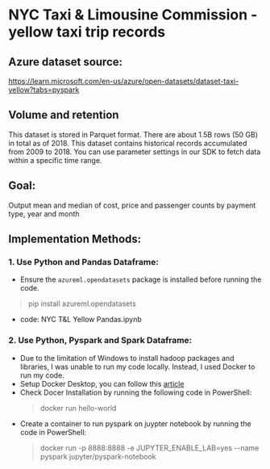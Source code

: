 # NYC Taxi & Limousine Commission - yellow taxi trip records

## Azure dataset source:
https://learn.microsoft.com/en-us/azure/open-datasets/dataset-taxi-yellow?tabs=pyspark

## Volume and retention
This dataset is stored in Parquet format. There are about 1.5B rows (50 GB) in total as of 2018.
This dataset contains historical records accumulated from 2009 to 2018. You can use parameter settings in our SDK to fetch data within a specific time range.

## Goal:
Output mean and median of cost, price and passenger counts by payment type, year and month

## Implementation Methods:
### 1. Use Python and Pandas Dataframe:
* Ensure the `azureml.opendatasets` package is installed before running the code.
> pip install azureml.opendatasets
* code: NYC T&L Yellow Pandas.ipynb

### 2. Use Python, Pyspark and Spark Dataframe:
* Due to the limitation of Windows to install hadoop packages and libraries, I was unable to run my code locally. Instead, I used Docker to run my code.
* Setup Docker Desktop, you can follow this [article](https://towardsdatascience.com/apache-spark-on-windows-a-docker-approach-4dd05d8a7147)
* Check Docer Installation by running the following code in PowerShell:
  >docker run hello-world
* Create a container to run pyspark on juypter notebook by running the code in PowerShell:
  >docker run -p 8888:8888 -e JUPYTER_ENABLE_LAB=yes --name pyspark jupyter/pyspark-notebook
